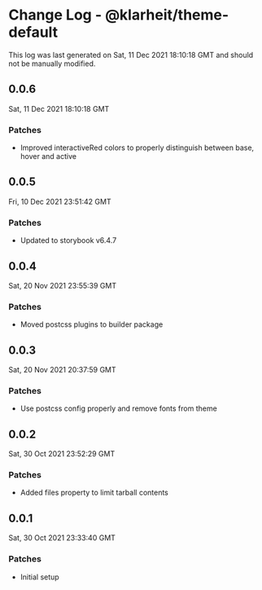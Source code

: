 # Change Log - @klarheit/theme-default

This log was last generated on Sat, 11 Dec 2021 18:10:18 GMT and should not be manually modified.

## 0.0.6
Sat, 11 Dec 2021 18:10:18 GMT

### Patches

- Improved interactiveRed colors to properly distinguish between base, hover and active

## 0.0.5
Fri, 10 Dec 2021 23:51:42 GMT

### Patches

- Updated to storybook v6.4.7

## 0.0.4
Sat, 20 Nov 2021 23:55:39 GMT

### Patches

- Moved postcss plugins to builder package

## 0.0.3
Sat, 20 Nov 2021 20:37:59 GMT

### Patches

- Use postcss config properly and remove fonts from theme

## 0.0.2
Sat, 30 Oct 2021 23:52:29 GMT

### Patches

- Added files property to limit tarball contents

## 0.0.1
Sat, 30 Oct 2021 23:33:40 GMT

### Patches

- Initial setup

